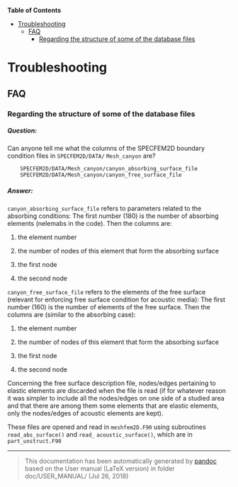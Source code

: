 **Table of Contents**

-   [Troubleshooting](#troubleshooting)
    -   [FAQ](#faq)
        -   [Regarding the structure of some of the database files](#regarding-the-structure-of-some-of-the-database-files)

Troubleshooting
===============

FAQ
---

### Regarding the structure of some of the database files

##### Question:

Can anyone tell me what the columns of the SPECFEM2D boundary condition files in `SPECFEM2D/DATA/`
`Mesh_canyon` are?

        SPECFEM2D/DATA/Mesh_canyon/canyon_absorbing_surface_file
        SPECFEM2D/DATA/Mesh_canyon/canyon_free_surface_file

##### Answer:

`canyon_absorbing_surface_file` refers to parameters related to the absorbing conditions: The first number (180) is the number of absorbing elements (nelemabs in the code). Then the columns are:

1.  the element number

2.  the number of nodes of this element that form the absorbing surface

3.  the first node

4.  the second node

`canyon_free_surface_file` refers to the elements of the free surface (relevant for enforcing free surface condition for acoustic media): The first number (160) is the number of elements of the free surface. Then the columns are (similar to the absorbing case):

1.  the element number

2.  the number of nodes of this element that form the absorbing surface

3.  the first node

4.  the second node

Concerning the free surface description file, nodes/edges pertaining to elastic elements are discarded when the file is read (if for whatever reason it was simpler to include all the nodes/edges on one side of a studied area and that there are among them some elements that are elastic elements, only the nodes/edges of acoustic elements are kept).

These files are opened and read in `meshfem2D.F90` using subroutines `read_abs_surface()` and `read_`
`acoustic_surface()`, which are in `part_unstruct.F90`

-----
> This documentation has been automatically generated by [pandoc](http://www.pandoc.org)
> based on the User manual (LaTeX version) in folder doc/USER_MANUAL/
> (Jul 26, 2018)

